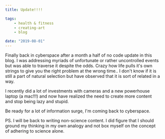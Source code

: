 ```yaml
---
title: Update!!!!

tags:
    - health & fitness
    - creating-art
    - blog	

date: "2019-08-01"
---
```


Finally back in cyberspace after a month a half of no code update in this blog. I was addressing myriads of unfortunate or rather uncontrolled events but was able to traverse it despite the odds. Crazy how life pulls it's own strings to give you the right problem at the wrong time.. I don't know if it is still a part of natural selection but have observed that it is sort of related in a way.

I recently did a lot of investments with cameras and a new powerhouse laptop (a mac!!!) and now have realized the need to create more content and stop being lazy and stupid.

Be ready for a lot of information surge, I'm coming back to cyberspace.

PS. I will be back to writing non-science content. I did figure that I should ground my thinking in my own analogy and not box myself on the concept of adhering to science alone. 